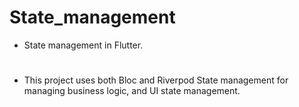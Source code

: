 # State_management

- State management in Flutter.
#
- This project uses both Bloc and Riverpod State management for managing business logic, and UI state management.
#
